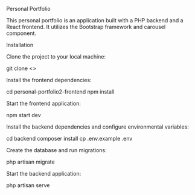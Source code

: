 Personal Portfolio

This personal portfolio is an application built with a PHP backend and a React frontend. It utilizes the Bootstrap framework and carousel component.

Installation

Clone the project to your local machine:

git clone <>

Install the frontend dependencies:

cd personal-portfolio2-frontend
npm install

Start the frontend application:

npm start dev 

Install the backend dependencies and configure environmental variables:

cd backend
composer install
cp .env.example .env

Create the database and run migrations:

php artisan migrate

Start the backend application:

php artisan serve
